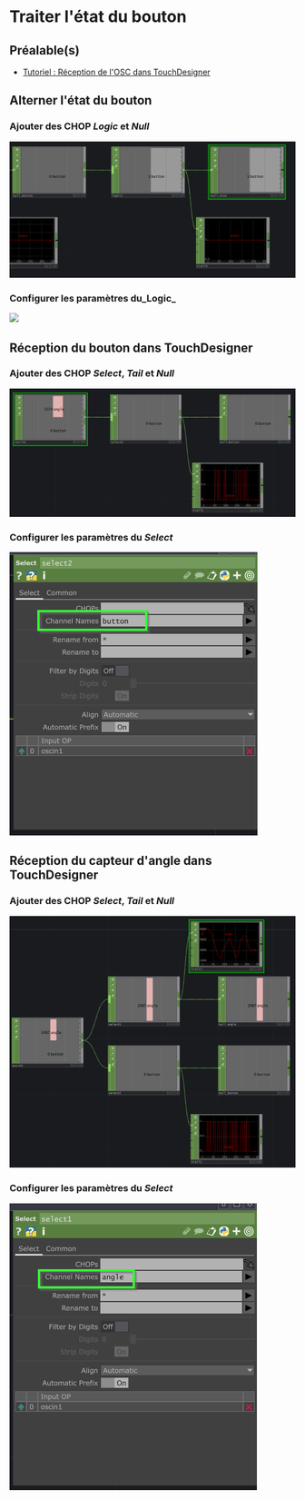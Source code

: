 # Traiter l'état du bouton

## Préalable(s)

- [Tutoriel : Réception de l'OSC dans TouchDesigner](/m5stack/atom/tutoriel/touchdesigner/reception.md)

## Alterner l'état du bouton

### Ajouter des CHOP _Logic_ et _Null_

![](bouton_logic-etat.png)

###  Configurer les paramètres du_Logic_

![](bouton_logic-etat_parameters.png)

## Réception du bouton dans TouchDesigner

###   Ajouter des CHOP _Select_, _Tail_ et _Null_

![](bouton_select-tail-null.png)

###  Configurer les paramètres du _Select_

![](bouton_select_parameters.png)

## Réception du capteur d'angle dans TouchDesigner

###   Ajouter des CHOP _Select_, _Tail_ et _Null_

![](angle_select-tail-null.png)

###  Configurer les paramètres du _Select_

![](angle_select_parameters.png)
